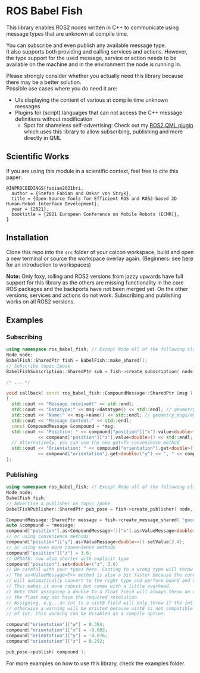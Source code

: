 # ROS Babel Fish

This library enables ROS2 nodes written in C++ to communicate using message types that are unknown at compile time.

You can subscribe and even publish any available message type.  
It also supports both providing and calling services and actions.
However, the type support for the used message, service or action needs to be available on the machine and in the environment the node is running in.

Please strongly consider whether you actually need this library because there may be a better solution.  
Possible use cases where you do need it are:

* UIs displaying the content of various at compile time unknown messages
* Plugins for (script) languages that can not access the C++ message definitions without modification
  * Spot for shameless self-advertising: Check out my [ROS2 QML plugin](https://github.com/StefanFabian/qml_ros2_plugin) which uses this library to allow subscribing, publishing and more directly in QML

## Scientific Works

If you are using this module in a scientific context, feel free to cite this paper:
```
@INPROCEEDINGS{fabian2021hri,
  author = {Stefan Fabian and Oskar von Stryk},
  title = {Open-Source Tools for Efficient ROS and ROS2-based 2D Human-Robot Interface Development},
  year = {2021},
  booktitle = {2021 European Conference on Mobile Robots (ECMR)},
}
```

## Installation

Clone this repo into the `src` folder of your colcon workspace, build and open a new terminal or source the workspace overlay again.
(Beginners: see [here](https://docs.ros.org/en/rolling/Tutorials/Beginner-Client-Libraries/Creating-A-Workspace/Creating-A-Workspace.html) for an introduction to workspaces)

**Note:** Only foxy, rolling and ROS2 versions from jazzy upwards have full support for this library as the others are missing functionality in the core ROS packages and the backports have not been merged yet.
On the other versions, services and actions do not work. Subscribing and publishing works on all ROS2 versions.

## Examples

### Subscribing

```C++
using namespace ros_babel_fish; // Except Node all of the following classes are in that namespace
Node node;
BabelFish::SharedPtr fish = BabelFish::make_shared();
// Subscribe topic /pose
BabelFishSubscription::SharedPtr sub = fish->create_subscription( node, topic, 1, &callback );

/* ... */

void callback( const ros_babel_fish::CompoundMessage::SharedPtr &msg )
{
  std::cout << "Message received!" << std::endl;
  std::cout << "Datatype:" << msg->datatype() << std::endl; // geometry_msgs::msg::Pose
  std::cout << "Name:" << msg->name() << std::endl; // geometry_msgs/msg/Pose
  std::cout << "Message Content:" << std::endl;
  const CompoundMessage &compound = *msg;
  std::cout << "Position: " << compound["position"]["x"].value<double>() << ", " << compound["position"]["y"].value<double>() << ", "
            << compound["position"]["z"].value<double>() << std::endl;
  // Alternatively, you can use the new get<T> convenience method
  std::cout << "Orientation: " << compound["orientation"].get<double>("w") << ", " << compound["orientation"].get<double>("x") << ", "
            << compound["orientation"].get<double>("y") << ", " << compound["orientation"].get<double>("z") << std::endl;
};
```

### Publishing

```C++
using namespace ros_babel_fish; // Except Node all of the following classes are in that namespace
Node node;
BabelFish fish;
// Advertise a publisher on topic /pose
BabelFishPublisher::SharedPtr pub_pose = fish->create_publisher( node, "/pose", "geometry_msgs/msg/Pose", 1 );

CompoundMessage::SharedPtr message = fish->create_message_shared( "geometry_msgs/msg/Pose" );
auto &compound = *message;
compound["position"].as<CompoundMessage>()["x"].as<ValueMessage<double>>().setValue(1.1);
// or using convenience methods
compound["position"]["y"].as<ValueMessage<double>>().setValue(2.4);
// or using even more convenience methods
compound["position"]["z"] = 3.6;
// UPDATE: now also shorter with explicit type
compound["position"].set<double>("z", 3.6)
// Be careful with your types here. Casting to a wrong type will throw an exception!
// The as<ValueMessage<T>> method is also a bit faster because the convenience method
// will automatically convert to the right type and perform bound and compatibility checks.
// This makes it more robust but comes with a little overhead.
// Note that assigning a double to a float field will always throw an exception because
// the float may not have the required resolution.
// Assigning, e.g., an int to a uint8 field will only throw if the int is out of bounds (0-255)
// otherwise a warning will be printed because uint8 is not compatible with all possible values
// of int. This warning can be disabled as a compile option. 

compound["orientation"]["w"] = 0.384;
compound["orientation"]["x"] = -0.003;
compound["orientation"]["y"] = -0.876;
compound["orientation"]["z"] = 0.292;

pub_pose->publish( compound );
```

For more examples on how to use this library, check the examples folder.
